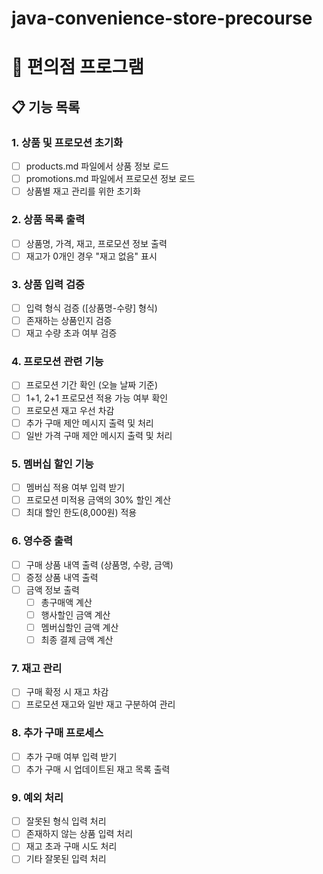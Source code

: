 # java-convenience-store-precourse


# 🛒 편의점 프로그램

## 📋 기능 목록

### 1. 상품 및 프로모션 초기화
- [ ] products.md 파일에서 상품 정보 로드
- [ ] promotions.md 파일에서 프로모션 정보 로드
- [ ] 상품별 재고 관리를 위한 초기화

### 2. 상품 목록 출력
- [ ] 상품명, 가격, 재고, 프로모션 정보 출력
- [ ] 재고가 0개인 경우 "재고 없음" 표시

### 3. 상품 입력 검증
- [ ] 입력 형식 검증 ([상품명-수량] 형식)
- [ ] 존재하는 상품인지 검증
- [ ] 재고 수량 초과 여부 검증

### 4. 프로모션 관련 기능
- [ ] 프로모션 기간 확인 (오늘 날짜 기준)
- [ ] 1+1, 2+1 프로모션 적용 가능 여부 확인
- [ ] 프로모션 재고 우선 차감
- [ ] 추가 구매 제안 메시지 출력 및 처리
- [ ] 일반 가격 구매 제안 메시지 출력 및 처리

### 5. 멤버십 할인 기능
- [ ] 멤버십 적용 여부 입력 받기
- [ ] 프로모션 미적용 금액의 30% 할인 계산
- [ ] 최대 할인 한도(8,000원) 적용

### 6. 영수증 출력
- [ ] 구매 상품 내역 출력 (상품명, 수량, 금액)
- [ ] 증정 상품 내역 출력
- [ ] 금액 정보 출력
    - [ ] 총구매액 계산
    - [ ] 행사할인 금액 계산
    - [ ] 멤버십할인 금액 계산
    - [ ] 최종 결제 금액 계산

### 7. 재고 관리
- [ ] 구매 확정 시 재고 차감
- [ ] 프로모션 재고와 일반 재고 구분하여 관리

### 8. 추가 구매 프로세스
- [ ] 추가 구매 여부 입력 받기
- [ ] 추가 구매 시 업데이트된 재고 목록 출력

### 9. 예외 처리
- [ ] 잘못된 형식 입력 처리
- [ ] 존재하지 않는 상품 입력 처리
- [ ] 재고 초과 구매 시도 처리
- [ ] 기타 잘못된 입력 처리
